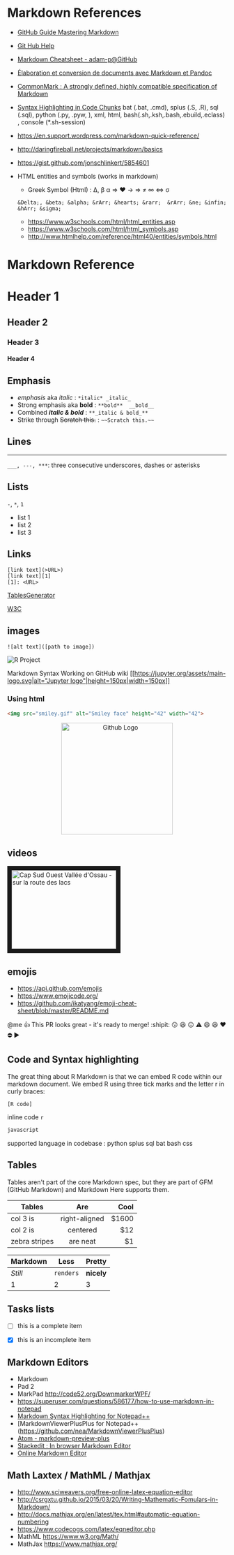 # Markdown References

- [GitHub Guide Mastering Markdown](https://guides.github.com/features/mastering-markdown/)
- [Git Hub Help](https://help.github.com/categories/writing-on-github/)
- [Markdown Cheatsheet - adam-p@GitHub](https://github.com/adam-p/markdown-here/wiki/Markdown-Cheatsheet)
- [Élaboration et conversion de documents avec Markdown et Pandoc](http://enacit1.epfl.ch/markdown-pandoc/)
- [CommonMark : A strongly defined, highly compatible specification of Markdown](http://commonmark.org/help/)
- [Syntax Highlighting in Code Chunks](https://support.codebasehq.com/articles/tips-tricks/syntax-highlighting-in-markdown)
  bat (.bat, .cmd), splus (.S, .R), sql (.sql), python (.py, .pyw, ), xml, html, bash(.sh,.ksh,.bash,.ebuild,.eclass)
  , console (*.sh-session)
- https://en.support.wordpress.com/markdown-quick-reference/
- http://daringfireball.net/projects/markdown/basics
- https://gist.github.com/jonschlinkert/5854601


- HTML entities and symbols (works in markdown)
   - Greek Symbol (Html) : &Delta;, &beta; &alpha; &rArr; &hearts; &rarr; &rArr; &ne; &infin; &hArr; &sigma;

   `&Delta;, &beta; &alpha; &rArr; &hearts; &rarr; 	&rArr; &ne; &infin; &hArr; &sigma;`
   - https://www.w3schools.com/html/html_entities.asp
   - https://www.w3schools.com/html/html_symbols.asp
   - http://www.htmlhelp.com/reference/html40/entities/symbols.html

# Markdown Reference

Header 1
=========

Header 2
--------------

### Header 3
#### Header 4

## Emphasis
- _emphasis_ aka *italic* : `*italic* _italic_`
- Strong emphasis aka **bold** : `**bold**  __bold__`
- Combined **_italic & bold_** : `**_italic & bold_** `
- Strike through ~~Scratch this.~~ : `~~Scratch this.~~`

## Lines
___

`___, ---, ***`: three consecutive underscores, dashes or asterisks

## Lists
`-`, `*`, `1`

 * list 1
 * list 2
 * list 3

## Links
```
[link text](>URL>)
[link text][1]
[1]: <URL>
```
[TablesGenerator](http://www.tablesgenerator.com/markdown_tables)

[W3C][1]

[1]: https://www.w3schools.com/

## images
```
![alt text]([path to image])
```

![R Project](https://www.r-project.org/Rlogo.png)

Markdown Syntax Working on GitHub wiki
[[[https://jupyter.org/assets/main-logo.svg|alt="Jupyter logo"|height=150px|width=150px]]](https://jupyter.org)

### Using html
```html
<img src="smiley.gif" alt="Smiley face" height="42" width="42">
```

<p align="center">
  <img src="https://assets-cdn.github.com/images/modules/logos_page/Octocat.png" width="256" title="Github Logo">
</p>


## videos

<a href="http://www.youtube.com/watch?feature=player_embedded&v=Fs3PQTd-obA
" target="_blank"><img src="http://img.youtube.com/vi/Fs3PQTd-obA/0.jpg"
alt="Cap Sud Ouest Vallée d'Ossau - sur la route des lacs" width="240" height="180" border="10" /></a>

## emojis
* https://api.github.com/emojis
* https://www.emojicode.org/
* https://github.com/ikatyang/emoji-cheat-sheet/blob/master/README.md

@me :+1: This PR looks great - it's ready to merge! :shipit:
:kissing: :laughing: :neutral_face:
:warning:
:smile:
:laughing:
:heart:
:no_entry:
:arrow_forward:

## Code and Syntax highlighting
The great thing about R Markdown is that we can embed R code within our markdown document. We embed
R using three tick marks and the letter r in curly braces:
```{r}
[R code]
```

inline code `r`

```js
javascript
```
supported language in codebase :
python
splus
sql
bat
bash
css

## Tables
Tables aren't part of the core Markdown spec, but they are part of GFM (GitHub Markdown) and Markdown Here supports them.

| Tables        | Are           | Cool  |
| ------------- |:-------------:| -----:|
| col 3 is      | right-aligned | $1600 |
| col 2 is      | centered      |   $12 |
| zebra stripes | are neat      |    $1 |

Markdown | Less | Pretty
--- | --- | ---
*Still* | `renders` | **nicely**
1 | 2 | 3

## Tasks lists
- [ ] this is a complete item
- [x] this is an incomplete item



## Markdown Editors
- Markdown
- Pad 2
- MarkPad http://code52.org/DownmarkerWPF/
- https://superuser.com/questions/586177/how-to-use-markdown-in-notepad
- [Markdown Syntax Highlighting for Notepad++](https://github.com/Edditoria/markdown-plus-plus)
- [MarkdownViewerPlusPlus for Notepad++(https://github.com/nea/MarkdownViewerPlusPlus)
- [Atom - markdown-preview-plus](https://atom.io/packages/markdown-preview-plus)
- [Stackedit : In browser Markdown Editor](https://stackedit.io/)
- [Online Markdown Editor](http://dillinger.io/)


## Math Laxtex / MathML / Mathjax
   - http://www.sciweavers.org/free-online-latex-equation-editor
   - http://csrgxtu.github.io/2015/03/20/Writing-Mathematic-Fomulars-in-Markdown/
   - http://docs.mathjax.org/en/latest/tex.html#automatic-equation-numbering
   - https://www.codecogs.com/latex/eqneditor.php
   - MathML https://www.w3.org/Math/
   - MathJax https://www.mathjax.org/
